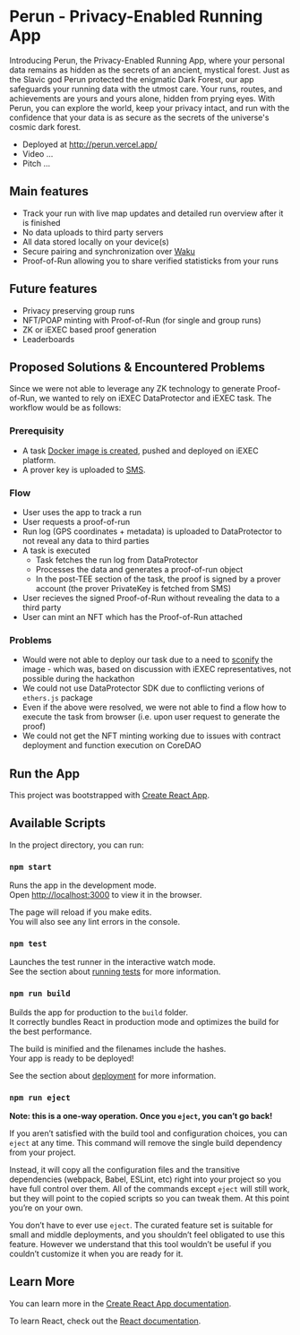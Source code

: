 # Perun - Privacy-Enabled Running App

Introducing Perun, the Privacy-Enabled Running App, where your personal data remains as hidden as the secrets of an ancient, mystical forest. Just as the Slavic god Perun protected the enigmatic Dark Forest, our app safeguards your running data with the utmost care. Your runs, routes, and achievements are yours and yours alone, hidden from prying eyes. With Perun, you can explore the world, keep your privacy intact, and run with the confidence that your data is as secure as the secrets of the universe's cosmic dark forest.

* Deployed at http://perun.vercel.app/
* Video ...
* Pitch ...

## Main features

* Track your run with live map updates and detailed run overview after it is finished
* No data uploads to third party servers
* All data stored locally on your device(s)
* Secure pairing and synchronization over [Waku](https://waku.org)
* Proof-of-Run allowing you to share verified statisticks from your runs

## Future features

* Privacy preserving group runs
* NFT/POAP minting with Proof-of-Run (for single and group runs)
* ZK or iEXEC based proof generation
* Leaderboards

## Proposed Solutions & Encountered Problems

Since we were not able to leverage any ZK technology to generate Proof-of-Run, we wanted to rely on iEXEC DataProtector and iEXEC task. The workflow would be as follows:

### Prerequisity
* A task [Docker image is created](./iexec/), pushed and deployed on iEXEC platform.
* A prover key is uploaded to [SMS](https://protocol.docs.iex.ec/for-developers/confidential-computing/access-confidential-assets).

### Flow
* User uses the app to track a run
* User requests a proof-of-run
* Run log (GPS coordinates + metadata) is uploaded to DataProtector to not reveal any data to third parties
* A task is executed
  * Task fetches the run log from DataProtector
  * Processes the data and generates a proof-of-run object
  * In the post-TEE section of the task, the proof is signed by a prover account (the prover PrivateKey is fetched from SMS)
* User recieves the signed Proof-of-Run without revealing the data to a third party
* User can mint an NFT which has the Proof-of-Run attached

### Problems
* Would were not able to deploy our task due to a need to [sconify](https://protocol.docs.iex.ec/for-developers/confidential-computing/choose-your-tee-framework/create-your-first-sgx-app) the image - which was, based on discussion with iEXEC representatives, not possible during the hackathon
* We could not use DataProtector SDK due to conflicting verions of `ethers.js` package
* Even if the above were resolved, we were not able to find a flow how to execute the task from browser (i.e. upon user request to generate the proof)
* We could not get the NFT minting working due to issues with contract deployment and function execution on CoreDAO

## Run the App

This project was bootstrapped with [Create React App](https://github.com/facebook/create-react-app).

## Available Scripts

In the project directory, you can run:

### `npm start`

Runs the app in the development mode.\
Open [http://localhost:3000](http://localhost:3000) to view it in the browser.

The page will reload if you make edits.\
You will also see any lint errors in the console.

### `npm test`

Launches the test runner in the interactive watch mode.\
See the section about [running tests](https://facebook.github.io/create-react-app/docs/running-tests) for more information.

### `npm run build`

Builds the app for production to the `build` folder.\
It correctly bundles React in production mode and optimizes the build for the best performance.

The build is minified and the filenames include the hashes.\
Your app is ready to be deployed!

See the section about [deployment](https://facebook.github.io/create-react-app/docs/deployment) for more information.

### `npm run eject`

**Note: this is a one-way operation. Once you `eject`, you can’t go back!**

If you aren’t satisfied with the build tool and configuration choices, you can `eject` at any time. This command will remove the single build dependency from your project.

Instead, it will copy all the configuration files and the transitive dependencies (webpack, Babel, ESLint, etc) right into your project so you have full control over them. All of the commands except `eject` will still work, but they will point to the copied scripts so you can tweak them. At this point you’re on your own.

You don’t have to ever use `eject`. The curated feature set is suitable for small and middle deployments, and you shouldn’t feel obligated to use this feature. However we understand that this tool wouldn’t be useful if you couldn’t customize it when you are ready for it.

## Learn More

You can learn more in the [Create React App documentation](https://facebook.github.io/create-react-app/docs/getting-started).

To learn React, check out the [React documentation](https://reactjs.org/).
